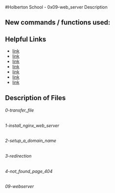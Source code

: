 #Holberton School - 0x09-web_server
Description

## New commands / functions used:

## Helpful Links
* [link](https://developer.mozilla.org/en-US/docs/Learn/Getting_started_with_the_web/How_the_Web_works)
* [link](https://en.wikipedia.org/wiki/Nginx)
* [link](http://support.landingi.com/article/147-the-root-domain-and-sub-domain-differences)
* [link](https://moz.com/learn/seo/redirection)
* [link](https://en.wikipedia.org/wiki/HTTP_404)
* [link](https://www.atlassian.com/it-unplugged/devops/site-reliability-engineering-sre)
* [link](https://www.techwell.com/techwell-insights/2013/12/why-best-programmers-are-lazy-and-act-dumb)

## Description of Files
<h6>0-transfer_file</h6>

<h6>1-install_nginx_web_server</h6>

<h6>2-setup_a_domain_name</h6>

<h6>3-redirection</h6>

<h6>4-not_found_page_404</h6>

<h6>09-webserver</h6>

